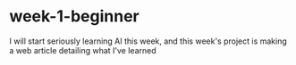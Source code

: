 # week-1-beginner
I will start seriously learning AI this week, and this week's project is making a web article detailing what I've learned
